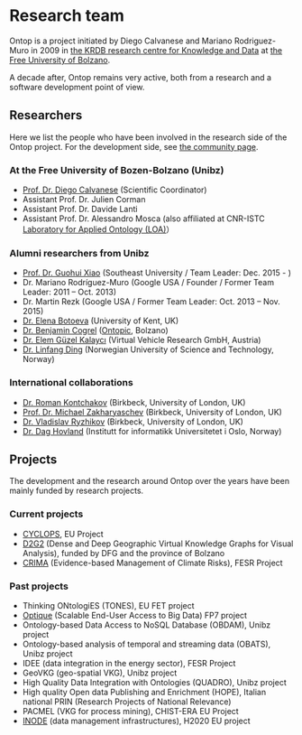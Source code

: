 # Research team

Ontop is a project initiated by Diego Calvanese and Mariano Rodriguez-Muro in 2009 in [the KRDB research centre for Knowledge and Data](https://www.inf.unibz.it/krdb/) at [the Free University of Bolzano](https://www.unibz.it/en/faculties/computer-science/).

A decade after, Ontop remains very active, both from a research and a software development point of view.

## Researchers

Here we list the people who have been involved in the research side of the Ontop project.
For the development side, see [the community page](/community).

### At the Free University of Bozen-Bolzano (Unibz)
* [Prof. Dr. Diego Calvanese](http://www.inf.unibz.it/~calvanese/) (Scientific Coordinator)
* Assistant Prof. Dr. Julien Corman
* Assistant Prof. Dr. Davide Lanti
* Assistant Prof. Dr. Alessandro Mosca (also affiliated at CNR-ISTC [Laboratory for Applied Ontology (LOA)](https://www.loa.istc.cnr.it/)）

### Alumni researchers from Unibz

* [Prof. Dr. Guohui Xiao](http://www.ghxiao.org) (Southeast University / Team Leader: Dec. 2015 - )
* Dr. Mariano Rodríguez-Muro (Google USA / Founder / Former Team Leader: 2011 – Oct. 2013)
* Dr. Martin Rezk (Google USA / Former Team Leader: Oct. 2013 – Nov. 2015)
* [Dr. Elena Botoeva](https://www.kent.ac.uk/computing/people/3838/botoeva-elena) (University of Kent, UK)
* [Dr. Benjamin Cogrel](https://research.bcgl.fr) ([Ontopic](https://ontopic.ai), Bolzano)
* [Dr. Elem Güzel Kalaycı](https://scholar.google.it/citations?user=WYEhpZYAAAAJ&hl=en) (Virtual Vehicle Research GmbH, Austria)
* [Dr. Linfang Ding](https://www.ntnu.edu/employees/linfang.ding) (Norwegian University of Science and Technology, Norway)

### International collaborations

* [Dr. Roman Kontchakov](http://www.dcs.bbk.ac.uk/~roman/) (Birkbeck, University of London, UK)
* [Prof. Dr. Michael Zakharyaschev](http://www.dcs.bbk.ac.uk/~michael/) (Birkbeck, University of London, UK)
* [Dr. Vladislav Ryzhikov](https://www.dcs.bbk.ac.uk/~vlad/) (Birkbeck, University of London, UK)
* [Dr. Dag Hovland](http://www.ii.uib.no/~dagh/) (Institutt for informatikk Universitetet i Oslo, Norway)

## Projects

The development and the research around Ontop over the years have been mainly funded by research projects.


### Current projects
* [CYCLOPS](https://www.cyclopsproject.eu/), EU Project
* [D2G2](https://gepris.dfg.de/gepris/projekt/500249124?language=en) (Dense and Deep Geographic Virtual Knowledge Graphs for Visual Analysis), funded by DFG and the province of Bolzano
* [CRIMA](https://crima.eurac.edu/) (Evidence-based Management of Climate Risks), FESR Project

### Past projects

* Thinking ONtologiES (TONES), EU FET project
* [Optique](http://optique-project.eu/) (Scalable End-User Access to Big Data) FP7 project
* Ontology-based Data Access to NoSQL Database (OBDAM), Unibz project
* Ontology-based analysis of temporal and streaming data (OBATS), Unibz project
* IDEE (data integration in the energy sector), FESR Project
* GeoVKG (geo-spatial VKG), Unibz project
* High Quality Data Integration with Ontologies (QUADRO), Unibz project
* High quality Open data Publishing and Enrichment (HOPE), Italian national PRIN (Research Projects of National Relevance)
* PACMEL (VKG for process mining),  CHIST-ERA EU Project
* [INODE](http://www.inode-project.eu/) (data management infrastructures), H2020 EU project
